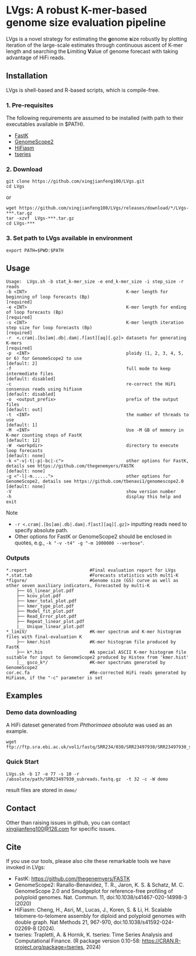 # LVgs: A robust K-mer-based genome size evaluation pipeline
LVgs is a novel strategy for estimating the **g**enome **s**ize robustly by plotting iteration of the large-scale estimates through continuous‌ ascent of K-mer length and searching the **L**imiting **V**alue of genome forecast with taking advantage of HiFi reads.

## Installation
LVgs is shell-based and R-based scripts, which is compile-free.

### 1. Pre-requisites
The following requirements are assumed to be installed (with path to their executables available in $PATH).

- [FastK](https://github.com/thegenemyers/FASTK)
- [GenomeScope2](https://github.com/tbenavi1/genomescope2.0)
- [HiFiasm](https://github.com/chhylp123/hifiasm)
- [tseries](https://CRAN.R-project.org/package=tseries)

### 2. Download
```
git clone https://github.com/xingjianfeng100/LVgs.git
cd LVgs
```
or
```
wget https://github.com/xingjianfeng100/LVgs/releases/download/*/LVgs-***.tar.gz
tar -xzvf  LVgs-***.tar.gz
cd LVgs-*** 
```
### 3. Set path to LVgs available in environment
```
export PATH=$PWD:$PATH
```
## Usage

```console
Usage: 	LVgs.sh -b stat_k-mer_size -e end_k-mer_size -i step_size -r reads
-b <INT>                                      K-mer length for beginning of loop forecasts (Bp)                                      [required]
-e <INT>                                      K-mer length for ending of loop forecasts (Bp)                                         [required]
-s <INT>                                      K-mer length iteration step size for loop forecasts (Bp)                               [required]
-r  <.cram|.[bs]am|.db|.dam|.f[ast][aq][.gz]> datasets for generating K-mers                                                         [required] 
-p  <INT>                                     ploidy (1, 2, 3, 4, 5, or 6) for GenomeScope2 to use                                   [default: 2]
-f                                            full mode to keep intermediate files                                                   [default: disabled]
-c                                            re-correct the HiFi consensus reads using hifiasm                                      [default: disabled]
-o  <output_prefix>                           prefix of the output files                                                             [default: out]
-t  <INT>                                     the number of threads to use                                                           [default: 1]
-M  <INT>                                     Use -M GB of memory in K-mer counting steps of FastK                                   [default: 12]
-W  <workpdir>                                directory to execute loop forecasts                                                    [default: none]
-k <"-v|-t|-p|-bc|-c">                        other options for FastK, details see https://github.com/thegenemyers/FASTK             [default: none]
-g <"-l|-m......">                            other options for GenomeScope2, details see https://github.com/tbenavi1/genomescope2.0 [default: none]
-V                                            show version number
-h                                            display this help and exit
```
> [!NOTE]
> * ```-r <.cram|.[bs]am|.db|.dam|.f[ast][aq][.gz]>``` inputting reads need to specify absolute path.
> * Other options for FastK or GenomeScope2 should be enclosed in quotes, e.g., ```-k "-v -t4" -g "-m 1000000 --verbose"```.

### Outputs

```console
*.report                        #Final evaluation report for LVgs
*.stat.tab                      #Forecasts statistics with multi-K
*figure/                        #Genome size (GS) curve as well as other seven auxiliary indicators, Forecasted by multi-K
    ├── GS_linear_plot.pdf
    ├── kcov_plot.pdf
    ├── kmer_total_plot.pdf
    ├── kmer_type_plot.pdf
    ├── Model_fit_plot.pdf
    ├── Read_Error_plot.pdf
    ├── Repeat_linear_plot.pdf
    |__ Unique_linear_plot.pdf
*_limiV/                        #K-mer spectrum and K-mer histogram files with final-evaluation K
    ├── kmer.hist               #K-mer histogram file produced by FastK
    ├── k*.his                  #A special ASCII K-mer histogram file suitable for input to GenomeScope2 produced by Histex from 'kmer.hist' 
    |__ gsco_k*/                #K-mer spectrums generated by GenomeScope2
cor.ec.fa                       #Re-corrected HiFi reads generated by HiFiasm, if the "-c" parameter is set
```


## Examples
### Demo data downloading
A HiFi dateset generated from _Phthorimaea absoluta_ was used as an example.
```
wget  ftp://ftp.sra.ebi.ac.uk/vol1/fastq/SRR234/030/SRR23497930/SRR23497930_subreads.fastq.gz
```
### Quick Start
```
LVgs.sh -b 17 -e 77 -s 10 -r /absolute/path/SRR23497930_subreads.fastq.gz  -t 32 -c -W demo
```
result files are stored in ```demo/```


## Contact
Other than raising issues in github, you can contact xingjianfeng100@126.com for specific issues.

## Cite
If you use our tools, please also cite these remarkable tools we have invoked in LVgs:
+    FastK: https://github.com/thegenemyers/FASTK
+    GenomeScope2: Ranallo-Benavidez, T. R., Jaron, K. S. & Schatz, M. C. GenomeScope 2.0 and Smudgeplot for reference-free profiling of polyploid genomes. Nat. Commun. 11, doi:10.1038/s41467-020-14998-3 (2020)
+    HiFiasm: Cheng, H., Asri, M., Lucas, J., Koren, S. & Li, H. Scalable telomere-to-telomere assembly for diploid and polyploid genomes with double graph. Nat Methods 21, 967-970, doi:10.1038/s41592-024-02269-8 (2024).
+    tseries: Trapletti, A. & Hornik, K. tseries: Time Series Analysis and Computational Finance. (R package version 0.10-58: https://CRAN.R-project.org/package=tseries, 2024)
